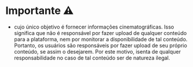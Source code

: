 # Importante ⚠️
* cujo único objetivo é fornecer informações cinematográficas. Isso significa que não é responsável por fazer upload de qualquer conteúdo para a plataforma, nem por monitorar a disponibilidade de tal conteúdo. Portanto, os usuários são responsáveis ​​por fazer upload de seu próprio conteúdo, se assim o desejarem. Por este motivo, isenta de qualquer responsabilidade no caso de tal conteúdo ser de natureza ilegal.
